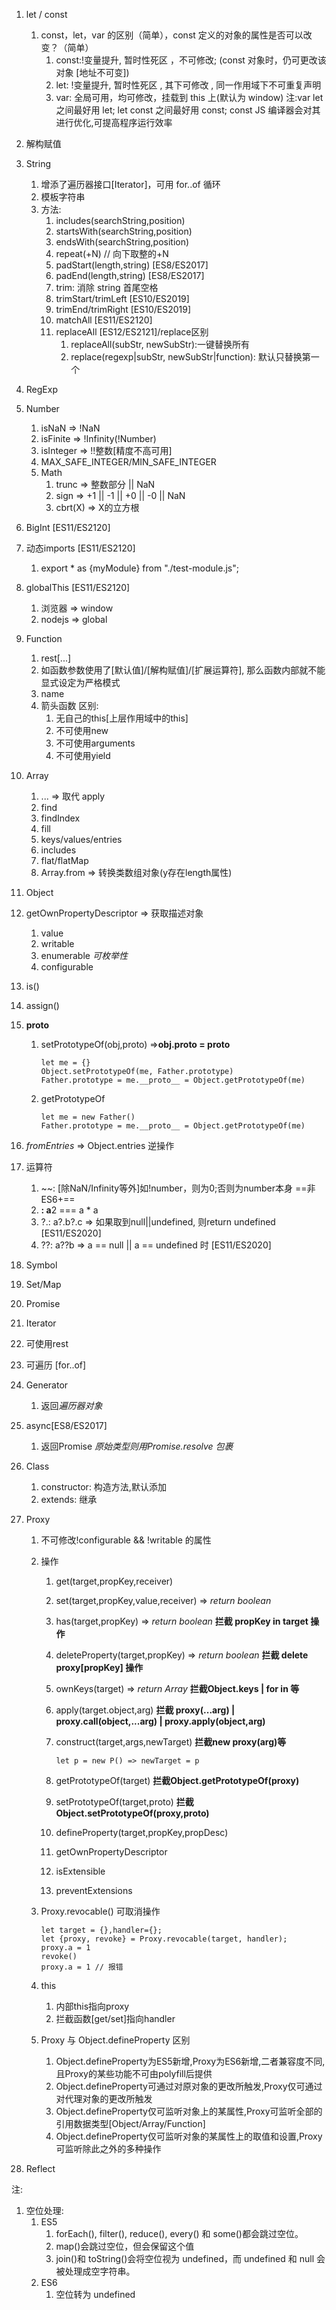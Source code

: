 1. let / const
   1. const，let，var 的区别（简单），const 定义的对象的属性是否可以改变？（简单）
      1. const:!变量提升, 暂时性死区 ，不可修改; (const 对象时，仍可更改该对象 [地址不可变])
      2. let: !变量提升, 暂时性死区 , 其下可修改 , 同一作用域下不可重复声明
      3. var: 全局可用，均可修改，挂载到 this 上(默认为 window)
         注:var let 之间最好用 let; let const 之间最好用 const; const JS 编译器会对其进行优化,可提高程序运行效率
2. 解构赋值
3. String
   1. 增添了遍历器接口[Iterator]，可用 for..of 循环
   2. 模板字符串
   3. 方法:
      1. includes(searchString,position)
      2. startsWith(searchString,position)
      3. endsWith(searchString,position)
      4. repeat(+N) // 向下取整的+N
      5. padStart(length,string) [ES8/ES2017]
      6. padEnd(length,string) [ES8/ES2017]
      7. trim: 消除 string 首尾空格
      8. trimStart/trimLeft [ES10/ES2019]
      9. trimEnd/trimRight  [ES10/ES2019]
      10. matchAll [ES11/ES2120]
      11. replaceAll [ES12/ES2121]/replace区别
          1. replaceAll(subStr, newSubStr):一键替换所有
          2. replace(regexp|subStr, newSubStr|function): 默认只替换第一个
4. RegExp
5. Number
   1. isNaN => !NaN
   2. isFinite => !Infinity(!Number)
   3. isInteger => !!整数[精度不高可用]
   4. MAX_SAFE_INTEGER/MIN_SAFE_INTEGER
   5. Math
      1. trunc => 整数部分 || NaN
      2. sign => +1 || -1 || +0 || -0 || NaN
      3. cbrt(X) => X的立方根
6. BigInt [ES11/ES2120]
7. 动态imports [ES11/ES2120]
   1. export * as {myModule} from "./test-module.js";
8. globalThis [ES11/ES2120]
   1. 浏览器 => window
   2. nodejs => global
9. Function
   1. rest[...]
   2. 如函数参数使用了[默认值]/[解构赋值]/[扩展运算符], 那么函数内部就不能显式设定为严格模式
   3. name
   4. 箭头函数
         区别:
         1. 无自己的this[上层作用域中的this]
         2. 不可使用new
         3. 不可使用arguments
         4. 不可使用yield
10. Array
    1. ... => 取代 apply
    2. find
    3. findIndex
    4. fill
    5. keys/values/entries
    6. includes
    7. flat/flatMap
    8. Array.from => 转换类数组对象(y存在length属性)
11. Object
12. getOwnPropertyDescriptor => 获取描述对象
       1. value
       2. writable
       3. enumerable *可枚举性*
       4. configurable
13. is()
14. assign()
15. __proto__
       1. setPrototypeOf(obj,proto) =>**obj.__proto__ = proto**

           ```
           let me = {}
           Object.setPrototypeOf(me, Father.prototype) 
           Father.prototype = me.__proto__ = Object.getPrototypeOf(me)
           ```

       2. getPrototypeOf

           ```
           let me = new Father()
           Father.prototype = me.__proto__ = Object.getPrototypeOf(me)
           ```

16. *fromEntries* => Object.entries 逆操作
17. 运算符
    1. ~~: [除NaN/Infinity等外]如!number，则为0;否则为number本身 ==非ES6+==
    2. **: a**2 === a * a
    3. ?.: a?.b?.c => 如果取到null||undefined, 则return undefined [ES11/ES2020]
    4. ??: a??b => a == null || a == undefined 时 [ES11/ES2020]
18. Symbol
19. Set/Map
20. Promise
21. Iterator
22. 可使用rest
23. 可遍历 [for..of]
24. Generator
    1. 返回*遍历器对象*
25. async[ES8/ES2017]
    1. 返回Promise *原始类型则用Promise.resolve 包裹*
26. Class
    1. constructor: 构造方法,默认添加
    2. extends: 继承
27. Proxy
    1. 不可修改!configurable && !writable 的属性
    2. 操作
        1. get(target,propKey,receiver)
        2. set(target,propKey,value,receiver) => *return boolean*
        3. has(target,propKey) => *return boolean* **拦截 propKey in target 操作**
        4. deleteProperty(target,propKey) => *return boolean* **拦截 delete proxy[propKey] 操作**
        5. ownKeys(target) => *return Array* **拦截Object.keys | for in 等**
        6. apply(target.object,arg) **拦截 proxy(...arg) | proxy.call(object,...arg) | proxy.apply(object,arg)**
        7. construct(target,args,newTarget) **拦截new proxy(arg)等**

            ```
            let p = new P() => newTarget = p
            ```

        8. getPrototypeOf(target) **拦截Object.getPrototypeOf(proxy)**
        9. setPrototypeOf(target,proto) **拦截Object.setPrototypeOf(proxy,proto)**
        10. defineProperty(target,propKey,propDesc)
        11. getOwnPropertyDescriptor
        12. isExtensible
        13. preventExtensions
    3. Proxy.revocable() 可取消操作

        ```
        let target = {},handler={};
        let {proxy, revoke} = Proxy.revocable(target, handler);
        proxy.a = 1
        revoke()
        proxy.a = 1 // 报错
        ```

    4. this
       1. 内部this指向proxy
       2. 拦截函数[get/set]指向handler
    5. Proxy 与 Object.defineProperty 区别
        1. Object.defineProperty为ES5新增,Proxy为ES6新增,二者兼容度不同,且Proxy的某些功能不可由polyfill后提供
        2. Object.defineProperty可通过对原对象的更改所触发,Proxy仅可通过对代理对象的更改所触发
        3. Object.defineProperty仅可监听对象上的某属性,Proxy可监听全部的引用数据类型[Object/Array/Function]
        4. Object.defineProperty仅可监听对象的某属性上的取值和设置,Proxy可监听除此之外的多种操作
28. Reflect

注:

1. 空位处理:
   1. ES5
      1. forEach(), filter(), reduce(), every() 和 some()都会跳过空位。
      2. map()会跳过空位，但会保留这个值
      3. join()和 toString()会将空位视为 undefined，而 undefined 和 null 会被处理成空字符串。
   2. ES6
      1. 空位转为 undefined

